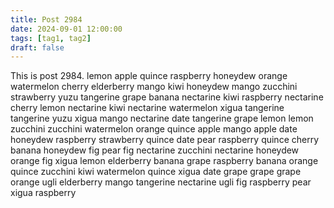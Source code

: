 ```yaml
---
title: Post 2984
date: 2024-09-01 12:00:00
tags: [tag1, tag2]
draft: false
---
```

This is post 2984.
lemon
apple
quince
raspberry
honeydew
orange
watermelon
cherry
elderberry
mango
kiwi
honeydew
mango
zucchini
strawberry
yuzu
tangerine
grape
banana
nectarine
kiwi
raspberry
nectarine
cherry
lemon
nectarine
kiwi
nectarine
watermelon
xigua
tangerine
tangerine
yuzu
xigua
mango
nectarine
date
tangerine
grape
lemon
lemon
zucchini
zucchini
watermelon
orange
quince
apple
mango
apple
date
honeydew
raspberry
strawberry
quince
date
pear
raspberry
quince
cherry
banana
honeydew
fig
pear
fig
nectarine
zucchini
nectarine
honeydew
orange
fig
xigua
lemon
elderberry
banana
grape
raspberry
banana
orange
quince
zucchini
kiwi
watermelon
quince
xigua
date
grape
grape
grape
orange
ugli
elderberry
mango
tangerine
nectarine
ugli
fig
raspberry
pear
xigua
raspberry
